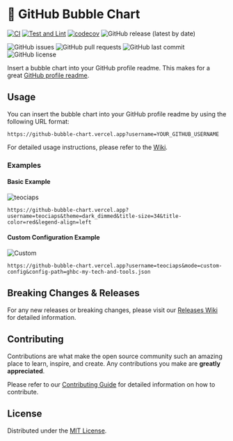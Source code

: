 # 🫧 GitHub Bubble Chart

[![CI](https://github.com/teociaps/github-bubble-chart/actions/workflows/ci.yml/badge.svg)](https://github.com/teociaps/github-bubble-chart/actions/workflows/ci.yml)
[![Test and Lint](https://github.com/teociaps/github-bubble-chart/actions/workflows/test.yml/badge.svg)](https://github.com/teociaps/github-bubble-chart/actions/workflows/test.yml)
[![codecov](https://codecov.io/gh/teociaps/github-bubble-chart/graph/badge.svg?token=7RKP37CX4F)](https://codecov.io/gh/teociaps/github-bubble-chart)
![GitHub release (latest by date)](https://img.shields.io/github/v/release/teociaps/github-bubble-chart?label=Latest%20Release)

![GitHub issues](https://img.shields.io/github/issues/teociaps/github-bubble-chart)
![GitHub pull requests](https://img.shields.io/github/issues-pr/teociaps/github-bubble-chart)
![GitHub last commit](https://img.shields.io/github/last-commit/teociaps/github-bubble-chart)
![GitHub license](https://img.shields.io/github/license/teociaps/github-bubble-chart)

Insert a bubble chart into your GitHub profile readme. This makes for a great [GitHub profile readme](https://docs.github.com/en/free-pro-team@latest/github/setting-up-and-managing-your-github-profile/managing-your-profile-readme).

## Usage

You can insert the bubble chart into your GitHub profile readme by using the following URL format:

```
https://github-bubble-chart.vercel.app?username=YOUR_GITHUB_USERNAME
```

For detailed usage instructions, please refer to the [Wiki](https://github.com/teociaps/github-bubble-chart/wiki).

### Examples

#### Basic Example

![teociaps](https://github-bubble-chart.vercel.app?username=teociaps&theme=dark_dimmed&title-size=34&title-color=red&legend-align=left)

```
https://github-bubble-chart.vercel.app?username=teociaps&theme=dark_dimmed&title-size=34&title-color=red&legend-align=left
```

#### Custom Configuration Example

![Custom](https://github-bubble-chart.vercel.app?username=teociaps&mode=custom-config&config-path=ghbc-my-tech-and-tools.json)

```
https://github-bubble-chart.vercel.app?username=teociaps&mode=custom-config&config-path=ghbc-my-tech-and-tools.json
```

## Breaking Changes & Releases

For any new releases or breaking changes, please visit our [Releases Wiki](https://github.com/teociaps/github-bubble-chart/wiki/Releases) for detailed information.

## Contributing

Contributions are what make the open source community such an amazing place to learn, inspire, and create. Any contributions you make are **greatly appreciated**.

Please refer to our [Contributing Guide](CONTRIBUTING.md) for detailed information on how to contribute.

## License

Distributed under the [MIT License](LICENSE).

